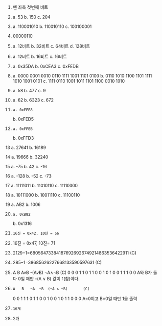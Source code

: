 1.	맨 좌측 첫번째 비트

2.	a. 53 
	b. 150
	c. 204

3. 	a. 110001010
	b. 110010110
	c. 100100001

4. 	00000110

5. 	a. 12비트
	b. 32비트
	c. 64비트
	d. 128비트

6. 	a. 12비트
	b. 16비트
	c. 16비트

7. 	a. 0x35DA
	b. 0xCEA3
	c. 0xFEDB

8.	a. 0000 0001 0010 0110 1111 1001 1101 0100
	b. 0110 1010 1100 1101 1111 1010 1001 0101
	c. 1111 0110 1001 1011 1101 1100 0010 1010

9. 	a. 58
	b. 477
	c. 9

10.	a. 62
	b. 6323
	c. 672

11. 	a. 0xFFE8
	b. 0xFED5

12. 	a. 0xFFEB
	b. 0xFFD3


13	a. 27641
	b. 16189

14	a. 19666
	b. 32240

15	a. -75
	b. 42
	c. -16


16	a. -128
	b. -52
	c. -73

17	a. 11111011
	b. 11010110
	c. 11110000

18	a. 10111000
	b. 10011110
	c. 11100110

19	a. AB2
	b. 1006

20. 	a. 0xB82
	b. 0x1316

21. 	16진 = 0x42, 10진 = 66

22.	16진 = 0x47, 10진= 71

23.	2129−1=680564733841876926926749214863536422911	(C)

24.	285−1=38685626227668133590597631	(C)

25.	A	B	AvB	-(AvB)		¬A∧¬B	(C)
	0	0	 0	    1		   1
	0	1	 1	    0		   0
	1	0	 1	    0		   0
	1	1	 1	    0		   0
	A와 B가 둘 다 0일 때만 -(A ∨ B) 값이 1(참)이다.

26. 	A	B	¬A	¬B	(¬A ∧ ¬B)		(C)
	0	0	 1	 1		1
	0	1	1	 0		0
	1	0	0	 1		0
	1	1	0	 0		0
	A=0이고 B=0일 때만 1을 출력


27. 	16개

28.	2개